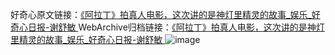 好奇心原文链接：[《阿拉丁》拍真人电影，这次讲的是神灯里精灵的故事_娱乐_好奇心日报-谢舒敏 ](https://www.qdaily.com/articles/12200.html)
WebArchive归档链接：[《阿拉丁》拍真人电影，这次讲的是神灯里精灵的故事_娱乐_好奇心日报-谢舒敏 ](http://web.archive.org/web/20190623172018/https://www.qdaily.com/articles/12200.html)
![image](http://ww3.sinaimg.cn/large/007d5XDply1g3wig462gcj30u02w07wh)